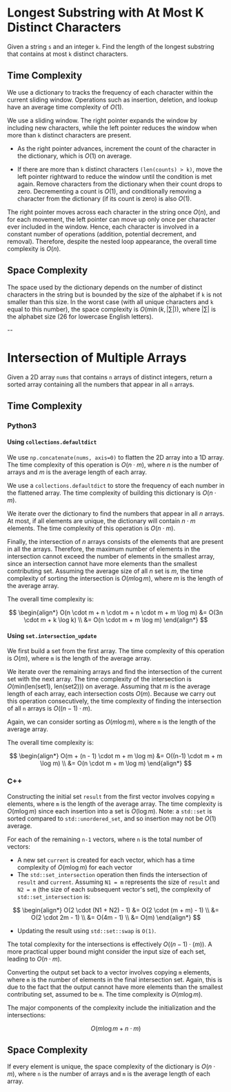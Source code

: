 # Longest Substring with At Most K Distinct Characters

Given a string `s` and an integer `k`. Find the length of the longest substring that contains at most `k` distinct characters.

## Time Complexity

We use a dictionary to tracks the frequency of each character within the current sliding window. Operations such as insertion, deletion, and lookup have an average time complexity of $O(1)$.

We use a sliding window. The right pointer expands the window by including new characters, while the left pointer reduces the window when more than `k` distinct characters are present.

* As the right pointer advances, increment the count of the character in the dictionary, which is $O(1)$ on average.

* If there are more than `k` distinct characters `(len(counts) > k)`, move the left pointer rightward to reduce the window until the condition is met again. Remove characters from the dictionary when their count drops to zero. Decrementing a count is $O(1)$, and conditionally removing a character from the dictionary (if its count is zero) is also $O(1)$.

The right pointer moves across each character in the string once $O(n)$, and for each movement, the left pointer can move up only once per character ever included in the window. Hence, each character is involved in a constant number of operations (addition, potential decrement, and removal). Therefore, despite the nested loop appearance, the overall time complexity is $O(n)$.

## Space Complexity

The space used by the dictionary depends on the number of distinct characters in the string but is bounded by the size of the alphabet if `k` is not smaller than this size. In the worst case (with all unique characters and `k` equal to this number), the space complexity is $O(\min(k, |\sum|))$, where $|\sum|$ is the alphabet size (26 for lowercase English letters).

--

# Intersection of Multiple Arrays

Given a 2D array `nums` that contains `n` arrays of distinct integers, return a sorted array containing all the numbers that appear in all `n` arrays.

## Time Complexity

### Python3

#### Using `collections.defaultdict`

We use `np.concatenate(nums, axis=0)` to flatten the 2D array into a 1D array. The time complexity of this operation is $O(n \cdot m)$, where $n$ is the number of arrays and $m$ is the average length of each array. 

We use a `collections.defaultdict` to store the frequency of each number in the flattened array. The time complexity of building this dictionary is $O(n \cdot m)$.

We iterate over the dictionary to find the numbers that appear in all $n$ arrays. At most, if all elements are unique, the dictionary will contain $n \cdot m$ elements. The time complexity of this operation is $O(n \cdot m)$.

Finally, the intersection of $n$ arrays consists of the elements that are present in all the arrays. Therefore, the maximum number of elements in the intersection cannot exceed the number of elements in the smallest array, since an intersection cannot have more elements than the smallest contributing set. Assuming the average size of all $n$ set is $m$, the time complexity of sorting the intersection is $O(m \log m)$, where $m$ is the length of the average array.

The overall time complexity is:

$$
\begin{align*}
O(n \cdot m + n \cdot m + n \cdot m + m \log m) &= O(3n \cdot m + k \log k) \\
&= O(n \cdot m + m \log m)
\end{align*}
$$

#### Using `set.intersection_update`

We first build a set from the first array. The time complexity of this operation is $O(m)$, where `m` is the length of the average array.

We iterate over the remaining arrays and find the intersection of the current set with the next array. The time complexity of the intersection is $O(\text{min(len(set1), len(set2))})$ on average. Assuming that $m$ is the average length of each array, each intersection costs $O(m)$. Because we carry out this operation consecutively, the time complexity of finding the intersection of all `n` arrays is $O((n - 1) \cdot m)$.

Again, we can consider sorting as $O(m \log m)$, where `m` is the length of the average array.

The overall time complexity is:

$$
\begin{align*}
O(m + (n - 1) \cdot m + m \log m) &= O((n-1) \cdot m + m \log m) \\ 
&= O(n \cdot m + m \log m)
\end{align*}
$$

### C++

Constructing the initial set `result` from the first vector involves copying `m` elements, where `m` is the length of the average array. The time complexity is $O(m \log m)$ since each insertion into a set is $O(\log m)$. Note: a `std::set` is sorted compared to `std::unordered_set`, and so insertion may not be $O(1)$ average.

For each of the remaining `n-1` vectors, where `n` is the total number of vectors:

  - A new set `current` is created for each vector, which has a time complexity of $O(m \log m)$ for each vector
  - The `std::set_intersection` operation then finds the intersection of `result` and `current`. Assuming `N1 = m` represents the size of `result` and `N2 = m` (the size of each subsequent vector's set), the complexity of `std::set_intersection` is:
  
$$
\begin{align*}
O(2 \cdot (N1 + N2) - 1) &= O(2 \cdot (m + m) - 1) \\
&= O(2 \cdot 2m - 1) \\
&= O(4m - 1) \\
&= O(m)
\end{align*}
$$

  - Updating the result using `std::set::swap` is `O(1)`.

The total complexity for the intersections is effectively $O((n-1) \cdot (m))$. A more practical upper bound might consider the input size of each set, leading to $O(n \cdot m)$.

Converting the output set back to a vector involves copying `m` elements, where `m` is the number of elements in the final intersection set. Again, this is due to the fact that the output cannot have more elements than the smallest contributing set, assumed to be `m`. The time complexity is $O(m \log m)$.

The major components of the complexity include the initialization and the intersections:

$$
O(m \log m + n \cdot m)
$$

## Space Complexity

If every element is unique, the space complexity of the dictionary is $O(n \cdot m)$, where `n` is the number of arrays and `m` is the average length of each array.
